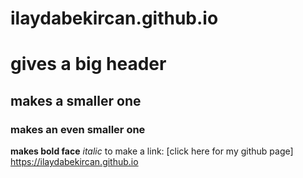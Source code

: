 # ilaydabekircan.github.io

# gives a big header
## makes a smaller one
### makes an even smaller one

**makes bold face**
*italic*
to make a link:
[click here for my github page] https://ilaydabekircan.github.io
